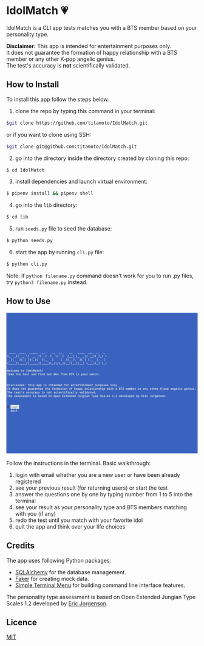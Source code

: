 # IdolMatch 💗
IdolMatch is a CLI app tests matches you with a BTS member based on your personality type.

**Disclaimer:** This app is intended for entertainment purposes only.  
It does not guarantee the formation of happy relationship with a BTS member or any other K-pop angelic genius.  
The test's accuracy is **not** scientifically validated.   

## How to Install 
To install this app follow the steps below.

1. clone the repo by typing this command in your terminal:

```bash
$git clone https://github.com/titamoto/IdolMatch.git
```

or if you want to clone using SSH:

```bash
$git clone git@github.com:titamoto/IdolMatch.git
```

2. go into the directory inside the directory created by cloning this repo:

```bash
$ cd IdolMatch
```

3. install dependencies and launch virtual environment:

```bash
$ pipenv install && pipenv shell
```

4. go into the `lib` directory:

```bash
$ cd lib
```

5. run `seeds.py` file to seed the database:

```bash
$ python seeds.py
```

6. start the app by running `cli.py` file:

```bash
$ python cli.py
```
Note: if `python filename.py` command doesn't work for you to run .py files, try `python3 filename.py` instead.

## How to Use

![IdolMatch Main Menu](IdolMatch_Menu.jpg)

Follow the instructions in the terminal. Basic walkthrough:
1. login with email whether you are a new user or have been already registered
2. see your previous result (for returning users) or start the test
3. answer the questions one by one by typing number from 1 to 5 into the terminal
4. see your result as your personality type and BTS members matching with you (if any)
5. redo the test until you match with your favorite idol
6. quit the app and think over your life choices

## Credits
The app uses following Python packages:    
 - [SQLAlchemy](https://www.sqlalchemy.org) for the database management.    
 - [Faker](https://faker.readthedocs.io/en/master/) for creating mock data.  
 - [Simple Terminal Menu](https://pypi.org/project/simple-term-menu/) for building command line interface features. 
  
The personality type assessment is based on Open Extended Jungian Type Scales 1.2 developed by [Eric Jorgenson](https://openpsychometrics.org/). 

## Licence
[MIT](https://choosealicense.com/licenses/mit/)
